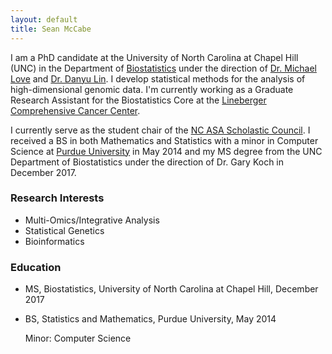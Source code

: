 ```yaml
---
layout: default
title: Sean McCabe
---
```


I am a PhD candidate at the University of North Carolina at Chapel Hill (UNC) in the Department of [Biostatistics](https://sph.unc.edu/bios/biostatistics/) under the direction of [Dr. Michael Love](http://mikelove.github.io/) and [Dr. Danyu Lin](https://sph.unc.edu/adv_profile/danyu-lin-phd/). I develop statistical methods for the analysis of high-dimensional genomic data. I'm currently working as a Graduate Research Assistant for the Biostatistics Core at the [Lineberger Comprehensive Cancer Center](https://unclineberger.org/).

I currently serve as the student chair of the [NC ASA Scholastic Council](https://community.amstat.org/northcarolina/initiatives/scholasticcouncil). I received a BS in both Mathematics and Statistics with a minor in Computer Science at [Purdue University](https://www.stat.purdue.edu) in May 2014 and my MS degree from the UNC Department of Biostatistics under the direction of Dr. Gary Koch in December 2017. 

### Research Interests

   * Multi-Omics/Integrative Analysis
   * Statistical Genetics
   * Bioinformatics

### Education

* MS, Biostatistics, University of North Carolina at Chapel Hill, December 2017 <br>

* BS, Statistics and Mathematics, Purdue University, May 2014

  Minor: Computer Science 
